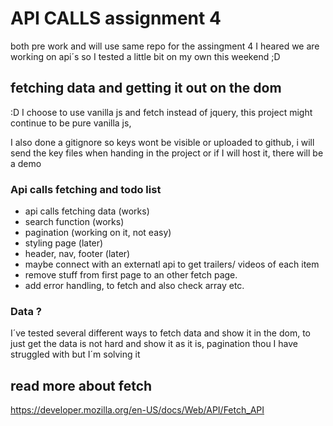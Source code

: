 # API CALLS assignment 4

both pre work and will use same repo for the assingment 4
I heared we are working on api´s so I tested a little bit on my own this weekend ;D

## fetching data and getting it out on the dom

:D I choose to use vanilla js and fetch
instead of jquery, this project might continue to be pure vanilla js, 

I also done a gitignore so keys wont be visible or uploaded to github, i will send the key files  when handing in the project
or if I will host it, there will be a demo

### Api calls fetching and todo list

- api calls fetching data (works)
- search function (works)
- pagination (working on it, not easy)
- styling page (later)
- header, nav, footer (later)
- maybe connect with an externatl api to get trailers/ videos of each item
- remove stuff from first page to an other fetch page.
- add error handling, to fetch and also check array etc. 

### Data ?
I´ve tested several different ways to fetch data and show it in the dom,
to just get the data is not hard and show it as it is, 
pagination thou I have struggled with but I´m solving it


## read more about fetch
https://developer.mozilla.org/en-US/docs/Web/API/Fetch_API
